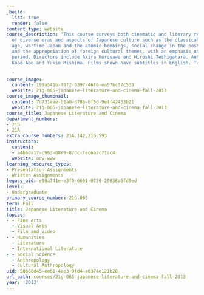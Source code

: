 ```yaml
---
_build:
  list: true
  render: false
content_type: website
course_description: 'This course surveys both cinematic and literary representations
  of diverse eras and aspects of Japanese culture such as the classical era, the samurai
  age, wartime Japan and the atomic bombings, social change in the postwar period,
  and the appropriation of foreign cultural themes, with an emphasis on the modern
  period. Directors include Akira Kurosawa and Hiroshi Teshigahara. Authors include
  Kobo Abe and Yukio Mishima. Films shown have subtitles in English. Taught in English.

  '
course_image:
  content: 199a541b-f0f2-0397-46f6-ea57bcf7c538
  website: 21g-065-japanese-literature-and-cinema-fall-2013
course_image_thumbnail:
  content: 7d731eae-b1a0-d78b-6f5d-9eff42433b21
  website: 21g-065-japanese-literature-and-cinema-fall-2013
course_title: Japanese Literature and Cinema
department_numbers:
- 21G
- 21A
extra_course_numbers: 21A.142,21G.593
instructors:
  content:
  - a4b60a17-c963-08e9-87dc-fec6a2c71ac4
  website: ocw-www
learning_resource_types:
- Presentation Assignments
- Written Assignments
legacy_uid: e98a741e-e3f0-6661-0750-29838a6fd9ed
level:
- Undergraduate
primary_course_number: 21G.065
term: Fall
title: Japanese Literature and Cinema
topics:
- - Fine Arts
  - Visual Arts
  - Film and Video
- - Humanities
  - Literature
  - International Literature
- - Social Science
  - Anthropology
  - Cultural Anthropology
uid: 58660d45-ee61-4ae3-9fd4-a0374e121b28
url_path: courses/21g-065-japanese-literature-and-cinema-fall-2013
year: '2013'
---
```

